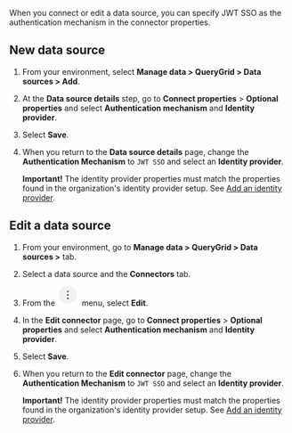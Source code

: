 When you connect or edit a data source, you can specify JWT SSO as the authentication mechanism in the connector properties.

## New data source


1.  From your environment, select **Manage data > QueryGrid > Data sources > Add**.


1.  At the **Data source details** step, go to **Connect properties** > **Optional properties** and select **Authentication mechanism** and **Identity provider**.


1.  Select **Save**.


1.  When you return to the **Data source details** page, change the **Authentication Mechanism** to 
    `
    JWT SSO
    `
   and select an **Identity provider**.

    **Important!** The identity provider properties must match the properties found in the organization's identity provider setup. See [Add an identity provider](whf1680184025148.md).


## Edit a data source


1.  From your environment, go to **Manage data > QueryGrid > Data sources >** tab.


1.  Select a data source and the **Connectors** tab.


1.  From the ![Kabob](Images/kws1630322576230.png) menu, select **Edit**.


1.  In the **Edit connector** page, go to **Connect properties** > **Optional properties** and select **Authentication mechanism** and **Identity provider**.


1.  Select **Save**.


1.  When you return to the **Edit connector** page, change the **Authentication Mechanism** to 
    `
    JWT SSO
    `
   and select an **Identity provider**.

    **Important!** The identity provider properties must match the properties found in the organization's identity provider setup. See [Add an identity provider](whf1680184025148.md).


